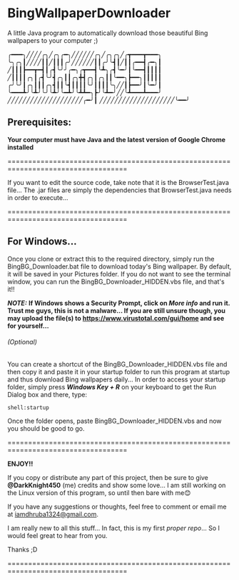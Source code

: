# BingWallpaperDownloader
A little Java program to automatically download those beautiful Bing wallpapers to your computer ;)

╭━━━╮╱╱╱╱╭╮╱╭╮╭━╮╱╱╱╱╱╱╭╮╱╭╮╭╮╱╭┳━━━┳━━━╮
╰╮╭╮┃╱╱╱╱┃┃╱┃┃┃╭╯╱╱╱╱╱╱┃┃╭╯╰┫┃╱┃┃╭━━┫╭━╮┃
╱┃┃┃┣━━┳━┫┃╭┫╰╯╯╭━╮╭┳━━┫╰┻╮╭┫╰━╯┃╰━━┫┃┃┃┃
╱┃┃┃┃╭╮┃╭┫╰╯┫╭╮┃┃╭╮╋┫╭╮┃╭╮┃┃╰━━╮┣━━╮┃┃┃┃┃
╭╯╰╯┃╭╮┃┃┃╭╮┫┃┃╰┫┃┃┃┃╰╯┃┃┃┃╰╮╱╱┃┣━━╯┃╰━╯┃
╰━━━┻╯╰┻╯╰╯╰┻╯╰━┻╯╰┻┻━╮┣╯╰┻━╯╱╱╰┻━━━┻━━━╯
╱╱╱╱╱╱╱╱╱╱╱╱╱╱╱╱╱╱╱╱╭━╯┃
╱╱╱╱╱╱╱╱╱╱╱╱╱╱╱╱╱╱╱╱╰━━╯

## Prerequisites:
**Your computer must have Java and the latest version of Google Chrome installed**

===================================================================================

If you want to edit the source code, take note that it is the BrowserTest.java file...
The .jar files are simply the dependencies that BrowserTest.java needs in order to execute...

===================================================================================

## For Windows...

Once you clone or extract this to the required directory, simply run the BingBG_Downloader.bat file to
download today's Bing wallpaper. By default, it will be saved in your Pictures folder. If you do not want
to see the terminal window, you can run the BingBG_Downloader_HIDDEN.vbs file, and that's it!!

***NOTE:*** **If Windows shows a Security Prompt, click on _More info_ and run it. Trust me guys, this is not a malware...
If you are still unsure though, you may upload the file(s) to https://www.virustotal.com/gui/home and see for yourself...**

###### (Optional)
You can create a shortcut of the BingBG_Downloader_HIDDEN.vbs file and then copy it and paste it in
your startup folder to run this program at startup and thus download Bing wallpapers daily...
In order to access your startup folder, simply press ***Windows Key + R*** on your keyboard to get the Run
Dialog box and there, type:
```
shell:startup
```
Once the folder opens, paste BingBG_Downloader_HIDDEN.vbs and now you should be good to go.

===================================================================================

**ENJOY!!**

If you copy or distribute any part of this project, then be sure to give **@DarkKnight450** (me) credits
and show some love...
I am still working on the Linux version of this program, so until then bare with me😊

If you have any suggestions or thoughts, feel free to comment or email me at iamdhruba1324@gmail.com.

I am really new to all this stuff... In fact, this is my first _proper repo_... So I would feel great to hear from you.

Thanks ;D

===================================================================================

